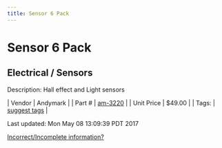 ```yaml
---
title: Sensor 6 Pack
---
```


# Sensor 6 Pack
## Electrical / Sensors
Description: 	Hall effect and Light sensors 

| Vendor | Andymark | 
| Part # | [am-3220](http://www.andymark.com/robot-sensor-6-pack-p/am-3220.htm) | 
| Unit Price | $49.00 | 
| Tags: | [suggest tags](https://docs.google.com/forms/d/e/1FAIpQLSeWyY8v3RgOty-MyWmh9U0iivNYN_molChYyS-0U-o-kOAv_g/viewform) | 

Last updated: Mon May 08 13:09:39 PDT 2017

 [Incorrect/Incomplete information?](https://docs.google.com/forms/d/e/1FAIpQLSeWyY8v3RgOty-MyWmh9U0iivNYN_molChYyS-0U-o-kOAv_g/viewform)